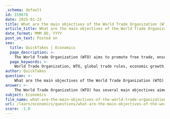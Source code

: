 ```yaml
---
_schema: default
id: 159678
date: 2025-01-23
title: What are the main objectives of the World Trade Organization (WTO) in promoting global trade rules and economic growth?
article_title: What are the main objectives of the World Trade Organization (WTO) in promoting global trade rules and economic growth?
date_format: MMM DD, YYYY
post_on_text: Posted on
seo:
  title: QuickTakes | Economics
  page_description: >-
    The World Trade Organization (WTO) aims to promote free trade, ensure fair treatment, resolve trade disputes, monitor policies, support developing countries, facilitate negotiations, and address global challenges to foster economic growth.
  page_keywords: >-
    World Trade Organization, WTO, global trade rules, economic growth, free trade, trade disputes, trade policies, developing countries, negotiations, poverty reduction, environmental sustainability
author: QuickTakes
question: >-
    What are the main objectives of the World Trade Organization (WTO) in promoting global trade rules and economic growth?
answer: >-
    The World Trade Organization (WTO) has several main objectives aimed at promoting global trade rules and fostering economic growth. These objectives include:\n\n1. **Promoting Free Trade**: The WTO's primary goal is to facilitate free trade by reducing tariffs and other barriers to trade. This is achieved through negotiations and agreements among member countries, which aim to create a more open trading environment.\n\n2. **Ensuring Fair and Equitable Treatment**: The WTO seeks to ensure that trade flows as smoothly, predictably, and freely as possible. It establishes a rules-based system that promotes non-discrimination among member nations, ensuring that all countries are treated equally in trade matters.\n\n3. **Resolving Trade Disputes**: The organization provides a forum for resolving trade disputes between member countries. When conflicts arise regarding trade agreements or practices, the WTO acts as a mediator to help find a resolution, thereby maintaining stability in international trade relations.\n\n4. **Monitoring Trade Policies**: The WTO monitors the trade policies of its member countries to ensure compliance with established agreements. This oversight helps to maintain transparency and accountability in international trade practices.\n\n5. **Capacity Building for Developing Countries**: The WTO plays a crucial role in helping developing countries build their trade capacity. This includes providing technical assistance and training to enhance their ability to engage in international trade effectively.\n\n6. **Facilitating Negotiations**: The WTO serves as a platform for member countries to negotiate trade agreements. It manages a wide array of global and regional trade agreements, ensuring that they align with international trade rules.\n\n7. **Supporting Economic Growth and Development**: By promoting trade, the WTO aims to improve living standards, create jobs, and enhance economic growth. The organization believes that trade can be a powerful tool for poverty reduction and human capital development.\n\n8. **Adapting to Global Challenges**: The WTO recognizes the importance of trade in addressing global challenges, such as climate change. It encourages the spread of environmentally friendly technologies and practices through trade, contributing to sustainable development.\n\nIn summary, the WTO's objectives are centered around creating a fair, predictable, and open trading system that benefits all member countries, particularly in terms of economic growth, development, and the resolution of trade disputes. Through these efforts, the WTO aims to enhance global economic cooperation and stability.
subject: Economics
file_name: what-are-the-main-objectives-of-the-world-trade-organization-wto-in-promoting-global-trade-rules-and-economic-growth.md
url: /learn/economics/questions/what-are-the-main-objectives-of-the-world-trade-organization-wto-in-promoting-global-trade-rules-and-economic-growth
score: -1.0
---
```


&nbsp;
